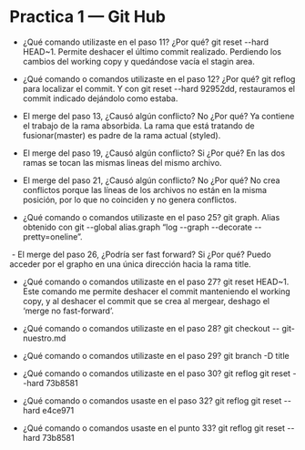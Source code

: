# Practica 1 — Git Hub

- ¿Qué comando utilizaste en el paso 11? ¿Por qué?
git reset --hard HEAD~1. Permite deshacer el último commit realizado. Perdiendo los cambios 
del working copy y quedándose vacía el stagin area.   

- ¿Qué comando o comandos utilizaste en el paso 12? ¿Por qué?
git reflog para localizar el commit. Y con git reset --hard 92952dd,  restauramos el commit 
indicado dejándolo como estaba. 

- El merge del paso 13, ¿Causó algún conflicto? No ¿Por qué? Ya contiene el trabajo de la 
rama absorbida. La rama que está tratando de fusionar(master) es padre de la rama actual (styled).

- El merge del paso 19, ¿Causó algún conflicto? Si ¿Por qué? En las dos ramas se tocan las mismas 
lineas del mismo archivo.

- El merge del paso 21, ¿Causó algún conflicto? No ¿Por qué? No crea conflictos porque las líneas 
de los archivos no están en la misma posición, por lo que no coinciden y no genera conflictos.  

- ¿Qué comando o comandos utilizaste en el paso 25?
git graph. Alias obtenido con git --global alias.graph “log --graph --decorate --pretty=oneline”.
 
 - El merge del paso 26, ¿Podría ser fast forward? Si ¿Por qué? Puedo acceder por el grapho en una 
única dirección hacia la rama title.
 
- ¿Qué comando o comandos utilizaste en el paso 27? 
git reset HEAD~1. Este comando me permite deshacer el commit manteniendo el working copy, y al 
deshacer el commit que se crea al mergear, deshago el ‘merge no fast-forward’.

- ¿Qué comando o comandos utilizaste en el paso 28?
git checkout -- git-nuestro.md
 
- ¿Qué comando o comandos utilizaste en el paso 29?
git branch -D title

- ¿Qué comando o comandos utilizaste en el paso 30?
git reflog
git reset --hard 73b8581

- ¿Qué comando o comandos usaste en el paso 32? 
git reflog 
git reset --hard e4ce971 

- ¿Qué comando o comandos usaste en el punto 33? 
git reflog
git reset --hard 73b8581

